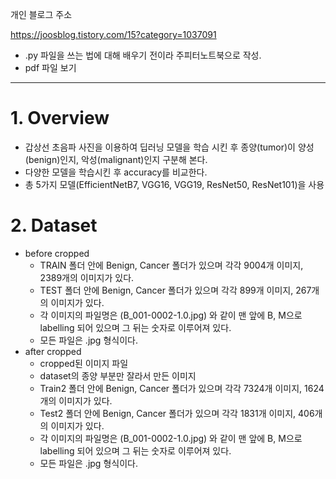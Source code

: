 개인 블로그 주소

https://joosblog.tistory.com/15?category=1037091
- .py 파일을 쓰는 법에 대해 배우기 전이라 주피터노트북으로 작성.
- pdf 파일 보기
***
# 1. Overview
- 갑상선 초음파 사진을 이용하여 딥러닝 모델을 학습 시킨 후 종양(tumor)이 양성(benign)인지, 악성(malignant)인지 구분해 본다.
- 다양한 모델을 학습시킨 후 accuracy를 비교한다.
- 총 5가지 모델(EfficientNetB7, VGG16, VGG19, ResNet50, ResNet101)을 사용
# 2. Dataset
- before cropped
  - TRAIN 폴더 안에 Benign, Cancer 폴더가 있으며 각각 9004개 이미지, 2389개의 이미지가 있다.
  - TEST 폴더 안에 Benign, Cancer 폴더가 있으며 각각 899개 이미지, 267개의 이미지가 있다.
  - 각 이미지의 파일명은 (B_001-0002-1.0.jpg) 와 같이 맨 앞에 B, M으로 labelling 되어 있으며 그 뒤는 숫자로 이루어져 있다.
  - 모든 파일은 .jpg 형식이다.
- after cropped
  - cropped된 이미지 파일
  - dataset의 종양 부분만 잘라서 만든 이미지
  - Train2 폴더 안에 Benign, Cancer 폴더가 있으며 각각 7324개 이미지, 1624개의 이미지가 있다.
  - Test2 폴더 안에 Benign, Cancer 폴더가 있으며 각각 1831개 이미지, 406개의 이미지가 있다.
  - 각 이미지의 파일명은 (B_001-0002-1.0.jpg) 와 같이 맨 앞에 B, M으로 labelling 되어 있으며 그 뒤는 숫자로 이루어져 있다.
  - 모든 파일은 .jpg 형식이다.
